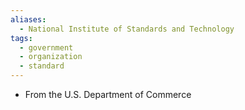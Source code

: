 ```yaml
---
aliases:
  - National Institute of Standards and Technology
tags:
  - government
  - organization
  - standard
---
```

- From the U.S. Department of Commerce